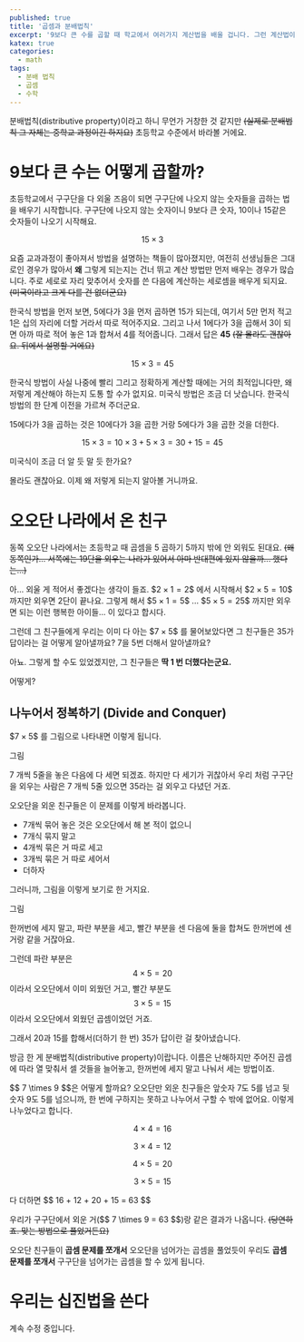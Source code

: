 ```yaml
---
published: true
title: '곱셈과 분배법칙'
excerpt: '9보다 큰 수를 곱할 때 학교에서 여러가지 계산법을 배울 겁니다. 그런 계산법이 왜 나왔는지 하나씩 살펴 봅시다'
katex: true
categories:
  - math
tags:
  - 분배 법칙
  - 곱셈
  - 수학
---
```


분배법칙(distributive property)이라고 하니 무언가 거창한 것 같지만 ~~(실제로 분배법칙 그 자체는 중학교 과정이긴 하지요)~~ 초등학교 수준에서 바라볼 거에요.

# 9보다 큰 수는 어떻게 곱할까?
초등학교에서 구구단을 다 외울 즈음이 되면 구구단에 나오지 않는 숫자들을 곱하는 법을 배우기 시작합니다. 구구단에 나오지 않는 숫자이니 9보다 큰 숫자, 10이나 15같은 숫자들이 나오기 시작해요.

$$ 15 \times 3 $$

요즘 교과과정이 좋아져서 방법을 설명하는 책들이 많아졌지만, 여전히 선생님들은 그대로인 경우가 많아서 **왜** 그렇게 되는지는 건너 뛰고 계산 방법만 먼저 배우는 경우가 많습니다. 주로 세로로 자리 맞추어서 숫자를 쓴 다음에 계산하는 세로셈을 배우게 되지요. ~~(미국이라고 크게 다를 건 없더군요)~~

한국식 방법을 먼저 보면, 5에다가 3을 먼저 곱하면 15가 되는데, 여기서 5만 먼저 적고 1은 십의 자리에 더할 거라서 따로 적어주지요. 그리고 나서 1에다가 3을 곱해서 3이 되면 아까 따로 적어 놓은 1과 합쳐서 4를 적어줍니다. 그래서 답은 **45** ~~(잘 몰라도 괜찮아요. 뒤에서 설명할 거에요)~~

$$ 15 \times 3 = 45 $$

한국식 방법이 사실 나중에 빨리 그리고 정확하게 계산할 때에는 거의 최적입니다만, 왜 저렇게 계산해야 하는지 도통 할 수가 없지요. 미국식 방법은 조금 더 낫습니다. 한국식 방법의 한 단계 이전을 가르쳐 주더군요.

15에다가 3을 곱하는 것은 10에다가 3을 곱한 거랑 5에다가 3을 곱한 것을 더한다.

$$ 15 \times 3 = 10 \times 3 + 5 \times 3 = 30 + 15 = 45 $$

미국식이 조금 더 알 듯 말 듯 한가요?

몰라도 괜찮아요. 이제 왜 저렇게 되는지 알아볼 거니까요.

# 오오단 나라에서 온 친구
동쪽 오오단 나라에서는 초등학교 때 곱셈을 5 곱하기 5까지 밖에 안 외워도 된대요. ~~(왜 동쪽인가... 서쪽에는 19단을 외우는 나라가 있어서 아마 반대편에 있지 않을까... 했다는...)~~

아... 외울 게 적어서 좋겠다는 생각이 들죠. \$$2 \times 1 = 2$$ 에서 시작해서 \$$2 \times 5 = 10$$ 까지만 외우면 2단이 끝나요. 그렇게 해서 \$$5 \times 1 = 5$$ ... \$$5 \times 5 = 25$$ 까지만 외우면 되는 이런 행복한 아이들... 이 있다고 합시다.

그런데 그 친구들에게 우리는 이미 다 아는 \$$7 \times 5$$ 를 물어보았다면 그 친구들은 35가 답이라는 걸 어떻게 알아낼까요? 7을 5번 더해서 알아낼까요?

아뇨. 그렇게 할 수도 있었겠지만, 그 친구들은 **딱 1 번 더했다는군요.**

어떻게?

## 나누어서 정복하기 (Divide and Conquer)

\$$7 \times 5$$ 를 그림으로 나타내면 이렇게 됩니다.

그림

7 개씩 5줄을 놓은 다음에 다 세면 되겠죠. 하지만 다 세기가 귀찮아서 우리 처럼 구구단을 외우는 사람은 7 개씩 5줄 있으면 35라는 걸 외우고 다녔던 거죠.

오오단을 외운 친구들은 이 문제를 이렇게 바라봅니다.

- 7개씩 묶어 놓은 것은 오오단에서 해 본 적이 없으니
- 7개식 묶지 말고
- 4개씩 묶은 거 따로 세고
 - 3개씩 묶은 거 따로 세어서
- 더하자

그러니까, 그림을 이렇게 보기로 한 거지요.

그림

한꺼번에 세지 말고, 파란 부분을 세고, 빨간 부분을 센 다음에 둘을 합쳐도 한꺼번에 센 거랑 같을 거잖아요.

그런데 파란 부분은 $$ 4 \times 5 = 20 $$ 이라서 오오단에서 이미 외웠던 거고, 빨간 부분도 $$ 3 \times 5 = 15 $$ 이라서 오오단에서 외웠던 곱셈이었던 거죠.

그래서 20과 15를 합해서(더하기 한 번) 35가 답이란 걸 찾아냈습니다.

방금 한 게 분배법칙(distributive property)이랍니다. 이름은 난해하지만 주어진 곱셈에 따라 열 맞춰서 셀 것들을 늘어놓고, 한꺼번에 세지 말고 나눠서 세는 방법이죠.

\$$ 7 \times 9 $$은 어떻게 할까요? 오오단만 외운 친구들은 앞숫자 7도 5를 넘고 뒷 숫자 9도 5를 넘으니까, 한 번에 구하지는 못하고 나누어서 구할 수 밖에 없어요. 이렇게 나누었다고 합니다.

$$ 4 \times 4 = 16 $$

$$ 3 \times 4 = 12 $$

$$ 4 \times 5 = 20 $$

$$ 3 \times 5 = 15 $$

다 더하면 \$$ 16 + 12 + 20 + 15 = 63 $$

우리가 구구단에서 외운 거(\$$ 7 \times 9 = 63 $$)랑 같은 결과가 나옵니다. ~~(당연하죠. 맞는 방법으로 풀었거든요)~~

오오단 친구들이 **곱셈 문제를 쪼개서** 오오단을 넘어가는 곱셈을 풀었듯이 우리도 **곱셈 문제를 쪼개서** 구구단을 넘어가는 곱셈을 할 수 있게 됩니다.

# 우리는 십진법을 쓴다

계속 수정 중입니다.
<!--stackedit_data:
eyJoaXN0b3J5IjpbLTc0NjkzNzIzNCwtMjAzNzc2MTE0OCwtMT
k3NjExMTkxMF19
-->